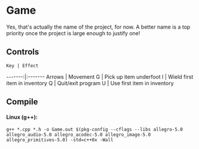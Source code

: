 # Game

Yes, that's actually the name of the project, for now. A better name is a top priority once the project is large enough to justify one!

## Controls

    Key | Effect
-------:|:-------
 Arrows | Movement
      G | Pick up item underfoot
      I | Wield first item in inventory
      Q | Quit/exit program
      U | Use first item in inventory

## Compile

#### Linux (g++):

```
g++ *.cpp *.h -o Game.out $(pkg-config --cflags --libs allegro-5.0 allegro_audio-5.0 allegro_acodec-5.0 allegro_image-5.0 allegro_primitives-5.0) -std=c++0x -Wall
```
